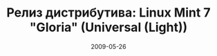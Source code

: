 ---
layout: post
title: "Релиз дистрибутива: Linux Mint 7 \"Gloria\" (Universal (Light))"
date: 2009-05-26   
---
